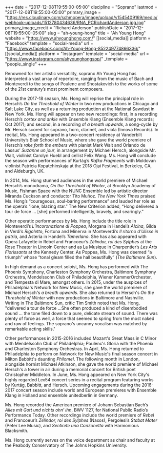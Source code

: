 +++
date = "2017-12-08T19:55:00-05:00"
discipline = "Soprano"
lastmod = "2017-12-08T19:55:00-05:00"
primary_image = "https://res.cloudinary.com/schmopera/image/upload/v1545409169/media/webhook-uploads/1512780434636/RNA_PCRichardAnderson.jpg.jpg"
primary_image_credit = "Richard Anderson"
publishDate = "2017-12-08T19:55:00-05:00"
slug = "ah-young-hong"
title = "Ah Young Hong"
website = "https://www.ahyounghong.com/"
[[social_media]]
platform = "Facebook"
template = "social-media"
url = "https://www.facebook.com/Ah-Young-Hong-852249774866336/"
[[social_media]]
platform = "Instagram"
template = "social-media"
url = "https://www.instagram.com/ahyounghongsop/"
_template = "people_single"
+++

Renowned for her artistic versatility, soprano Ah Young Hong has interpreted a vast array of repertoire, ranging from the music of Bach and Monteverdi to the songs of Poulenc and Shostakovich to the works of some of the 21st century’s most prominent composers.

During the 2017-18 season, Ms. Hong will reprise the principal role in Hersch’s *On the Threshold of Winter* in two new productions in Chicago and Salt Lake City, as well as a returning production at the National Sawdust in New York. Ms. Hong will appear on two new recordings: first, in a recording Hersch’s *cortex and ankle* with Ensemble Klang (Ensemble
Klang records; Oct 2017); and second, in a recording of *a breath upwards*, a song-cycle by Mr. Hersch scored for soprano, horn, clarinet, and viola (Innova Records). In recital, Ms. Hong appeared in a two-concert residency at Vanderbilt University’s Blair School of Music, where she gave the world premiere of Hersch’s *rake forth the embers* with pianist Mark Wait and Orlando de Lassus’ *Suzanne un jour*, in arrangement by Michael Hersch, alongside Mr. Wait, violinist Carolyn
Huebl and cellist Felix Wang. Ms. Hong will conclude the season with performances of Kurtág’s *Kafka Fragments* with Moldovan violinist Patricia Kopatchinskaja at the 2018 Ojai Festival, in Berkeley, CA, and Aldeburgh, UK.

In 2014, Ms. Hong stunned audiences in the world premiere of Michael Hersch’s monodrama, *On the Threshold of Winter*, at Brooklyn Academy of Music, Fishman Space with the NUNC Ensemble led by artistic director Miranda Cuckson and conductor Tito Muñoz. *The New York Times* praised Ms. Hong’s “courageous, soul-baring performance” and lauded her role
as the opera’s “lone, blazing star.” The New Criterion added, “Hong delivered a tour de force ... [she] performed intelligently, bravely, and searingly.”

Other operatic performances by Ms. Hong include the title role in Monteverdi’s *L’incoronazione di Poppea*, Morgana in Handel’s *Alcina*, Gilda in Verdi’s *Rigoletto*, Fortuna and Minerva in Monteverdi’s *Il ritorno d’Ulisse in patria*, and Asteria in Handel’s *Tamerlano*. She has also appeared with Opera Lafayette in Rebel and Francoeur’s *Zélindor, roi des Sylphes* at the Rose Theater in Lincoln Center and as La Musique in Charpentier’s *Les Arts Florissants* at the Kennedy Center. As Poppea, Ms. Hong was deemed “a triumph” whose “tonal gleam filled the hall beautifully” (*The Baltimore Sun*).

In high demand as a concert soloist, Ms. Hong has performed with The Phoenix Symphony, Charleston Symphony Orchestra, Baltimore Symphony Orchestra, Mendelssohn Club of Philadelphia, Wiener KammerOrchester, and Tempesta di Mare, amongst others. In 2015, under the auspices of Philadelphia's Network for New Music, she gave the world premiere of
Michael Hersch's *a breath upwards*. She also returned to Hersch's *On the Threshold of Winter* with new productions in Baltimore and Nashville. Writing in The Baltimore Sun, critic Tim Smith noted that Ms. Hong, "delivered a tour de force ...She often produced a kind of disembodied sound ... the tone filed down to a pure, delicate stream of sound. There was plenty of force as well, a force that seemed to spring from the most naked and raw of feelings. The soprano's uncanny vocalism was matched by remarkable acting skills." 

Other performances in 2015-2016 included Mozart's Great Mass in C Minor with Mendelssohn Club of Philadelphia; Poulenc's Gloria with the Phoenix and Charleston Symphony Orchestras. In April, Ms. Hong returned to Philadelphia to perform on Network for New Music's final season concert in Milton Babbitt's daunting *Philomel*. The following month in London, alongside hornist Michael Atkinson, she gave the world premiere of Michael Hersch's a tower in air during a memorial concert for British poet Christopher Middleton. In June, Ms. Hong appeared on New York City's highly regarded Lex54 concert series in a recital program featuring works by Kurtág, Babbitt, and Hersch. Upcoming engagements during the 2016-2017 concert season include world and European premieres with Ensemble Klang in Holland and ensemble unitedberlin in Germany.

Ms. Hong recorded the American premiere of Johann Sebastian Bach’s *Alles mit Gott und nichts ohn’ ihn*, BWV 1127, for National Public Radio’s Performance Today. Other recordings include the world premiere of *Rebel* and Francoeur’s *Zélindor, roi des Sylphes* (Naxos), Pergolesi’s *Stabat Mater* (Peter Lee Music), and *Sentirete una Canzonetta* with Harmonious Blacksmith.

Ms. Hong currently serves on the voice department as chair and faculty at the Peabody Conservatory of The Johns Hopkins University.
